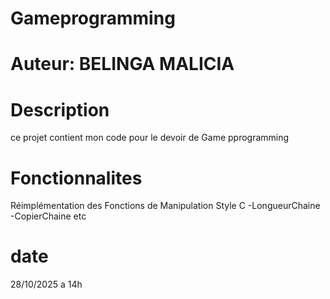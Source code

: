 # Gameprogramming
# Auteur: BELINGA MALICIA
# Description
ce projet contient mon code pour le devoir de Game pprogramming

# Fonctionnalites
Réimplémentation des Fonctions de Manipulation Style C
-LongueurChaine
-CopierChaine
etc


# date
28/10/2025 a 14h
